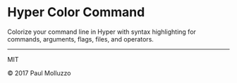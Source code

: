 # Hyper Color Command

Colorize your command line in Hyper with syntax highlighting for commands, arguments, flags, files, and operators.

---

MIT

© 2017 Paul Molluzzo
